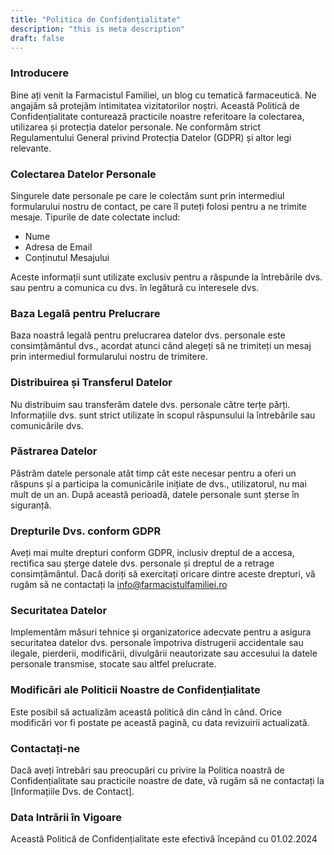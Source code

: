 ```yaml
---
title: "Politica de Confidențialitate"
description: "this is meta description"
draft: false
---
```


### Introducere
Bine ați venit la Farmacistul Familiei, un blog cu tematică farmaceutică. Ne angajăm să protejăm intimitatea vizitatorilor noștri. Această Politică de Confidențialitate conturează practicile noastre referitoare la colectarea, utilizarea și protecția datelor personale. Ne conformăm strict Regulamentului General privind Protecția Datelor (GDPR) și altor legi relevante.

### Colectarea Datelor Personale
Singurele date personale pe care le colectăm sunt prin intermediul formularului nostru de contact, pe care îl puteți folosi pentru a ne trimite mesaje. Tipurile de date colectate includ:

- Nume
- Adresa de Email
- Conținutul Mesajului

Aceste informații sunt utilizate exclusiv pentru a răspunde la întrebările dvs. sau pentru a comunica cu dvs. în legătură cu interesele dvs.

### Baza Legală pentru Prelucrare
Baza noastră legală pentru prelucrarea datelor dvs. personale este consimțământul dvs., acordat atunci când alegeți să ne trimiteți un mesaj prin intermediul formularului nostru de trimitere.

### Distribuirea și Transferul Datelor
Nu distribuim sau transferăm datele dvs. personale către terțe părți. Informațiile dvs. sunt strict utilizate în scopul răspunsului la întrebările sau comunicările dvs.

### Păstrarea Datelor
Păstrăm datele personale atât timp cât este necesar pentru a oferi un răspuns și a participa la comunicările inițiate de dvs., utilizatorul, nu mai mult de un an. După această perioadă, datele personale sunt șterse în siguranță.

### Drepturile Dvs. conform GDPR
Aveți mai multe drepturi conform GDPR, inclusiv dreptul de a accesa, rectifica sau șterge datele dvs. personale și dreptul de a retrage consimțământul. Dacă doriți să exercitați oricare dintre aceste drepturi, vă rugăm să ne contactați la info@farmacistulfamiliei.ro

### Securitatea Datelor
Implementăm măsuri tehnice și organizatorice adecvate pentru a asigura securitatea datelor dvs. personale împotriva distrugerii accidentale sau ilegale, pierderii, modificării, divulgării neautorizate sau accesului la datele personale transmise, stocate sau altfel prelucrate.

### Modificări ale Politicii Noastre de Confidențialitate
Este posibil să actualizăm această politică din când în când. Orice modificări vor fi postate pe această pagină, cu data revizuirii actualizată.

### Contactați-ne
Dacă aveți întrebări sau preocupări cu privire la Politica noastră de Confidențialitate sau practicile noastre de date, vă rugăm să ne contactați la [Informațiile Dvs. de Contact].

### Data Intrării în Vigoare
Această Politică de Confidențialitate este efectivă începând cu 01.02.2024
